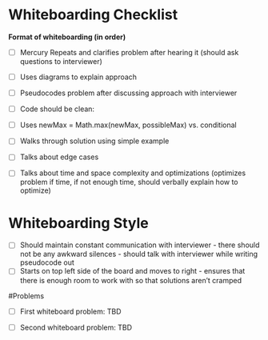 # Whiteboarding Checklist

**Format of whiteboarding (in order)**

- [ ] Mercury Repeats and clarifies problem after hearing it (should ask questions to interviewer)
- [ ]  Uses diagrams to explain approach
- [ ] Pseudocodes problem after discussing approach with interviewer
- [ ] Code should be clean:
- [ ] Uses newMax = Math.max(newMax, possibleMax) vs. conditional
- [ ] Walks through solution using simple example
- [ ] Talks about edge cases
- [ ] Talks about time and space complexity and optimizations (optimizes problem if time, if not enough time, should verbally 
   explain how to optimize)



# Whiteboarding Style

- [ ]  Should maintain constant communication with interviewer - there should not be any awkward silences - should talk with 
   interviewer while writing pseudocode out 
- [ ]  Starts on top left side of the board and moves to right - ensures that there is enough room to work with so that solutions 
   aren’t cramped 

#Problems

- [ ] First whiteboard problem: TBD
- [ ] Second whiteboard problem: TBD	



